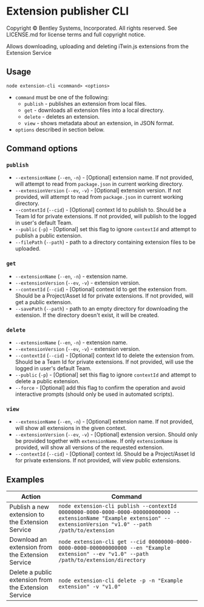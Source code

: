 # Extension publisher CLI

Copyright © Bentley Systems, Incorporated. All rights reserved. See LICENSE.md for license terms and full copyright notice.

Allows downloading, uploading and deleting iTwin.js extensions from the Extension Service

## Usage

`node extension-cli <command> <options>`

- `command` must be one of the following:
  - `publish` - publishes an extension from local files.
  - `get` - downloads all extension files into a local directory.
  - `delete` - deletes an extension.
  - `view` - shows metadata about an extension, in JSON format.
- `options` described in section below.

## Command options

### `publish`

- `--extensionName` (`--en`, `-n`) - [Optional] extension name. If not provided, will attempt to read from `package.json` in current working directory.
- `--extensionVersion` (`--ev`, `-v`) - [Optional] extension version. If not provided, will attempt to read from `package.json` in current working directory.
- `--contextId` (`--cid`) - [Optional] context Id to publish to. Should be a Team Id for private extensions. If not provided, will publish to the logged in user's default Team.
- `--public` (`-p`) - [Optional] set this flag to ignore `contextId` and attempt to publish a public extension.
- `--filePath` (`--path`) - path to a directory containing extension files to be uploaded.

### `get`

- `--extensionName` (`--en`, `-n`) - extension name.
- `--extensionVersion` (`--ev`, `-v`) - extension version.
- `--contextId` (`--cid`) - [Optional] context Id to get the extension from. Should be a Project/Asset Id for private extensions. If not provided, will get a public extension.
- `--savePath` (`--path`) - path to an empty directory for downloading the extension. If the directory doesn't exist, it will be created.

### `delete`

- `--extensionName` (`--en`, `-n`) - extension name.
- `--extensionVersion` (`--ev`, `-v`) - extension version.
- `--contextId` (`--cid`) - [Optional] context Id to delete the extension from. Should be a Team Id for private extensions. If not provided, will use the logged in user's default Team.
- `--public` (`-p`) - [Optional] set this flag to ignore `contextId` and attempt to delete a public extension.
- `--force` - [Optional] add this flag to confirm the operation and avoid interactive prompts (should only be used in automated scripts).

### `view`

- `--extensionName` (`--en`, `-n`) - [Optional] extension name. If not provided, will show all extensions in the given context.
- `--extensionVersion` (`--ev`, `-v`) - [Optional] extension version. Should only be provided together with `extensionName`. If only `extensionName` is provided, will show all versions of the requested extension.
- `--contextId` (`--cid`) - [Optional] context Id. Should be a Project/Asset Id for private extensions. If not provided, will view public extensions.

## Examples

| Action | Command |
|-|-|
| Publish a new extension to the Extension Service | `node extension-cli publish --contextId 00000000-0000-0000-0000-000000000000 --extensionName "Example extension" --extensionVersion "v1.0" --path /path/to/extension` |
| Download an extension from the Extension Service | `node extension-cli get --cid 00000000-0000-0000-0000-000000000000 --en "Example extension" --ev "v1.0" --path /path/to/extension/directory` |
| Delete a public extension from the Extension Service | `node extension-cli delete -p -n "Example extension" -v "v1.0"` |
